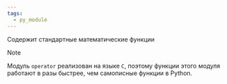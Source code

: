 ```yaml
---
tags:
  - py_module
---
```

Cодержит стандартные математические функции

> [!note] 
> Модуль `operator` реализован на языке `C`, поэтому функции этого модуля работают в разы быстрее, чем самописные функции в Python.

